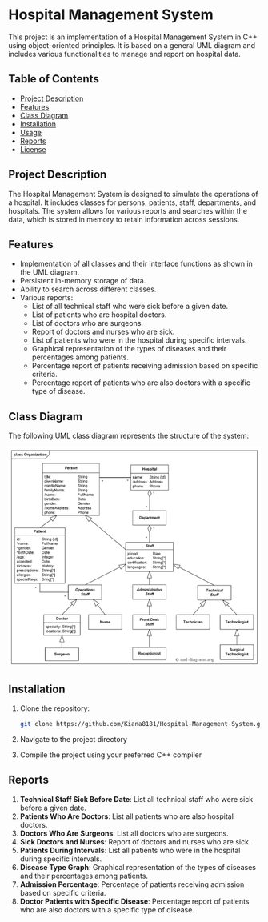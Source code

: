 # Hospital Management System

This project is an implementation of a Hospital Management System in C++ using object-oriented principles. It is based on a general UML diagram and includes various functionalities to manage and report on hospital data.

## Table of Contents

- [Project Description](#project-description)
- [Features](#features)
- [Class Diagram](#class-diagram)
- [Installation](#installation)
- [Usage](#usage)
- [Reports](#reports)
- [License](#license)

## Project Description

The Hospital Management System is designed to simulate the operations of a hospital. It includes classes for persons, patients, staff, departments, and hospitals. The system allows for various reports and searches within the data, which is stored in memory to retain information across sessions.

## Features

- Implementation of all classes and their interface functions as shown in the UML diagram.
- Persistent in-memory storage of data.
- Ability to search across different classes.
- Various reports:
  - List of all technical staff who were sick before a given date.
  - List of patients who are hospital doctors.
  - List of doctors who are surgeons.
  - Report of doctors and nurses who are sick.
  - List of patients who were in the hospital during specific intervals.
  - Graphical representation of the types of diseases and their percentages among patients.
  - Percentage report of patients receiving admission based on specific criteria.
  - Percentage report of patients who are also doctors with a specific type of disease.

## Class Diagram

The following UML class diagram represents the structure of the system:

![Class Diagram](./diagram.png)

## Installation

1. Clone the repository:

   ```bash
   git clone https://github.com/Kiana8181/Hospital-Management-System.git

2. Navigate to the project directory

3. Compile the project using your preferred C++ compiler

## Reports

1. **Technical Staff Sick Before Date**: List all technical staff who were sick before a given date.
2. **Patients Who Are Doctors**: List all patients who are also hospital doctors.
3. **Doctors Who Are Surgeons**: List all doctors who are surgeons.
4. **Sick Doctors and Nurses**: Report of doctors and nurses who are sick.
5. **Patients During Intervals**: List all patients who were in the hospital during specific intervals.
6. **Disease Type Graph**: Graphical representation of the types of diseases and their percentages among patients.
7. **Admission Percentage**: Percentage of patients receiving admission based on specific criteria.
8. **Doctor Patients with Specific Disease**: Percentage report of patients who are also doctors with a specific type of disease.
